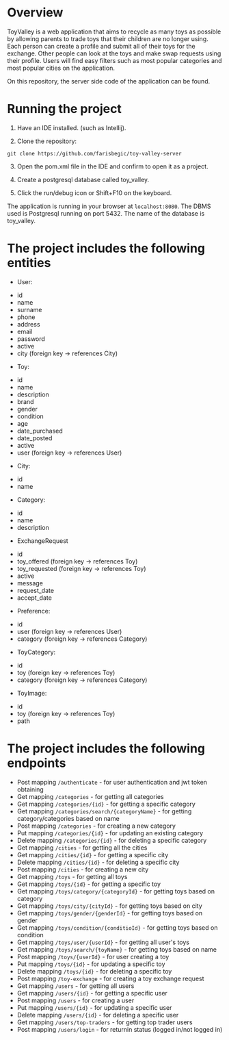# Overview
ToyValley is a web application that aims to recycle as many toys as possible by allowing parents to trade toys that their children are no longer using. Each person can create a profile and submit all of their toys for the exchange. Other people can look at the toys and make swap requests using their profile. Users will find easy filters such as most popular categories and most popular cities on the application. 

On this repository, the server side code of the application can be found. 

# Running the project

1. Have an IDE installed. (such as Intellij).

2. Clone the repository:
```
git clone https://github.com/farisbegic/toy-valley-server
```

3. Open the pom.xml file in the IDE and confirm to open it as a project.

4. Create a postgresql database called toy_valley.

5. Click the run/debug icon or Shift+F10 on the keyboard.

The application is running in your browser at `localhost:8080`.
The DBMS used is Postgresql running on port 5432. The name of the database is toy_valley. 

# The project includes the following entities
* User:
- id
- name
- surname
- phone
- address
- email
- password
- active
- city (foreign key -> references City)

* Toy:
- id
- name
- description
- brand
- gender
- condition
- age
- date_purchased
- date_posted
- active
- user (foreign key -> references User)

* City:
- id
- name

* Category:
- id
- name
- description

* ExchangeRequest
- id
- toy_offered (foreign key -> references Toy)
- toy_requested (foreign key -> references Toy)
- active
- message
- request_date
- accept_date

* Preference:
- id
- user (foreign key -> references User)
- category (foreign key -> references Category)

* ToyCategory:
- id
- toy (foreign key -> references Toy)
- category (foreign key -> references Category)

* ToyImage:
- id
- toy (foreign key -> references Toy)
- path

# The project includes the following endpoints
* Post mapping `/authenticate` - for user authentication and jwt token obtaining
* Get mapping `/categories` - for getting all categories
* Get mapping `/categories/{id}` - for getting a specific category
* Get mapping `/categories/search/{categoryName}` - for getting category/categories based on name
* Post mapping `/categories` - for creating a new category
* Put mapping `/categories/{id}` - for updating an existing category
* Delete mapping `/categories/{id}` - for deleting a specific category 
* Get mapping `/cities` - for getting all the cities
* Get mapping `/cities/{id}` - for getting a specific city
* Delete mapping `/cities/{id}` - for deleting a specific city
* Post mapping `/cities` - for creating a new city
* Get mapping `/toys` - for getting all toys
* Get mapping `/toys/{id}` - for getting a specific toy
* Get mapping `/toys/category/{categoryId}` - for getting toys based on category
* Get mapping `/toys/city/{cityId}` - for getting toys based on city
* Get mapping `/toys/gender/{genderId}` - for getting toys based on gender
* Get mapping `/toys/condition/{conditioId}` - for getting toys based on condition
* Get mapping `/toys/user/{userId}` - for getting all user's toys
* Get mapping `/toys/search/{toyName}` - for getting toys based on name
* Post mapping `/toys/{userId}` - for user creating a toy
* Put mapping `/toys/{id}` - for updating a specific toy
* Delete mapping `/toys/{id}` - for deleting a specific toy
* Post mapping `/toy-exchange` - for creating a toy exchange request
* Get mapping `/users` - for getting all users
* Get mapping `/users/{id}` - for getting a specific user
* Post mapping `/users` - for creating a user
* Put mapping `/users/{id}` - for updating a specific user
* Delete mapping `/users/{id}` - for deleting a specific user
* Get mapping `/users/top-traders` - for getting top trader users
* Post mapping `/users/login` - for returnin status (logged in/not logged in)
